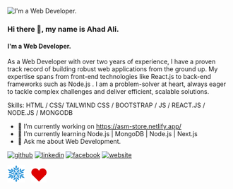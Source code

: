 ![I'm a Web Developer.](https://i.ibb.co.com/7SC7vws/Screenshot-2024-09-19-120340.png)
### Hi there 👋, my name is Ahad Ali.
#### I'm a Web Developer.


As a Web Developer with over two years of experience, I have a proven track record of building robust web applications from the ground up. My expertise spans from front-end technologies like React.js  to back-end frameworks such as Node.js . I am a problem-solver at heart, always eager to tackle complex challenges and deliver efficient, scalable solutions.

Skills:  HTML / CSS/ TAILWIND CSS / BOOTSTRAP / JS / REACT.JS / NODE.JS /  MONGODB

- 🔭 I’m currently working on https://asm-store.netlify.app/ 
- 🌱 I’m currently learning Node.js | MongoDB | Node.js | Next.js 
- 💬 Ask me about Web Development. 


[<img src='https://cdn.jsdelivr.net/npm/simple-icons@3.0.1/icons/github.svg' alt='github' height='40' backgroundcolor="white">](https://github.com/https://github.com/ahadsaim9)  [<img src='https://cdn.jsdelivr.net/npm/simple-icons@3.0.1/icons/linkedin.svg' alt='linkedin' height='40'>](https://www.linkedin.com/in/https://www.linkedin.com/in/ahad-ali-asm9//)  [<img src='https://cdn.jsdelivr.net/npm/simple-icons@3.0.1/icons/facebook.svg' alt='facebook' height='40'>](https://www.facebook.com/https://www.facebook.com/ahadsaimasm)  [<img src='https://cdn.jsdelivr.net/npm/simple-icons@3.0.1/icons/icloud.svg' alt='website' height='40'>](https://ahad-ali-portfolio.netlify.app)  

<a href='https://archiveprogram.github.com/'><img src='https://raw.githubusercontent.com/acervenky/animated-github-badges/master/assets/acbadge.gif' width='40' height='40'></a> <a href='https://docs.github.com/en/github/supporting-the-open-source-community-with-github-sponsors'><img src='https://raw.githubusercontent.com/acervenky/animated-github-badges/master/assets/sponsorbadge.gif' width='35' height='35'></a> 




